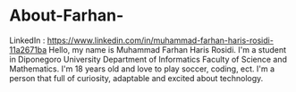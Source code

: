 # About-Farhan-
LinkedIn : https://www.linkedin.com/in/muhammad-farhan-haris-rosidi-11a2671ba
Hello, my name is Muhammad Farhan Haris Rosidi. I'm a student in Diponegoro University Department of Informatics Faculty of Science and Mathematics. I'm 18 years old and love to play soccer, coding, ect. I'm a person that full of curiosity, adaptable and excited about technology.
